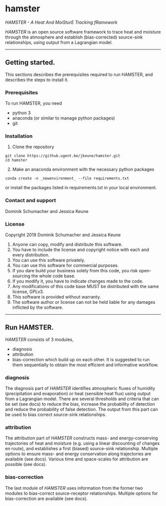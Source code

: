 # hamster

*HAMSTER - A Heat And MoiSturE Tracking fRamework* 

*HAMSTER* is an open source software framework to trace heat and moisture through the atmosphere and establish (bias-corrected) source-sink relationships, using output from a Lagrangian model. 

- - - -
## Getting started. 

This sections describes the prerequisites required to run HAMSTER, and describes the steps to install it. 

### Prerequisites
To run HAMSTER, you need 
* python 3
* anaconda (or similar to manage python packages)
* git

### Installation
1. Clone the repository
```
git clone https://github.ugent.be/jkeune/hamster.git
cd hamster
```
2. Make an anaconda environment with the necessary python packages
```
conda create -n _newenvironment_ --file requirements.txt
```
or install the packages listed in requirements.txt in your local environment. 

### Contact and support
Dominik Schumacher and Jessica Keune

### License
Copyright 2019 Dominik Schumacher and Jessica Keune

1. Anyone can copy, modify and distribute this software. 
2. You have to include the license and copyright notice with each and every distribution.
3. You can use this software privately.
4. You can use this software for commercial purposes.
5. If you dare build your business solely from this code, you risk open-sourcing the whole code base.
6. If you modify it, you have to indicate changes made to the code.
7. Any modifications of this code base MUST be distributed with the same license, GPLv3.
8. This software is provided without warranty.
9. The software author or license can not be held liable for any damages inflicted by the software.

- - - - 
## Run HAMSTER.
*HAMSTER* consists of 3 modules, 
* diagnosis
* attribution
* bias-correction
which build up on each other. It is suggested to run them sequentially to obtain the most efficient and informative workflow. 

### diagnosis
The diagnosis part of *HAMSTER* identifies atmospheric fluxes of humidity (precipitation and evaporation) or heat (sensible heat flux) using output from a Lagrangian model. There are several thresholds and criteria that can be set (see docs) to reduce the bias, increase the probability of detection and reduce the probability of false detection. The output from this part can be used to bias correct source-sink relationships. 

### attribution
The attribution part of *HAMSTER* constructs mass- and energy-conserving trajectories of heat and moisture (e.g. using a linear discounting of changes en route), and establishes a first (biased) source-sink relationship. Multiple options to ensure mass- and energy conservation along trajectories are available (see docs). Various time and space-scales for attribution are possible (see docs). 

### bias-correction
The last module of *HAMSTER* uses information from the former two modules to bias-correct source-receptor relationships. Multiple options for bias-correction are available (see docs). 
